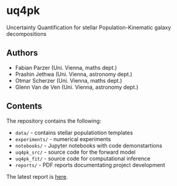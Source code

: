 # uq4pk

Uncertainty Quantification for stellar Population-Kinematic galaxy decompositions

## Authors

- Fabian Parzer (Uni. Vienna, maths dept.)
- Prashin Jethwa (Uni. Vienna, astronomy dept.)
- Otmar Scherzer (Uni. Vienna, maths dept.)
- Glenn Van de Ven (Uni. Vienna, astronomy dept.)

## Contents

The repository contains the following:

- `data/` - contains stellar populatiotion templates
- `experiments/` - numerical experiments
- `notebooks/` - Jupyter notebooks with code demonstartions
- `uq4pk_src/` - source code for the forward model
- `uq4pk_fit/` - source code for computational inference
- `reports/` - PDF reports documentating project development

The latest report is [here](https://github.com/prashjet/uq4pk/blob/master/reports/uq_astro_report_june.pdf).
